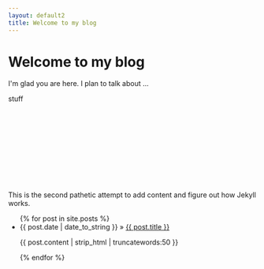 ```yaml
---
layout: default2
title: Welcome to my blog
---
```


<!-- Begin code @ index2.md -->

# Welcome to my blog

I'm glad you are here. I plan to talk about ...

stuff

<div class="container">
<!--  <svg class="svg-footicon green"> -->
  <svg>
  <use xlink:href="{{ '/assets/favicon/jh-favico.svg' | relative_url }}"></use>
  </svg>
</div>

This is the second pathetic attempt to add content and figure out how Jekyll
works.

<ul>
{% for post in site.posts %}
  <li><span>{{ post.date | date_to_string }}</span> » <a href="{{ post.url | relative_url }}" title="{{ post.title }}">{{ post.title }}</a></li>
  <p>{{ post.content | strip_html | truncatewords:50 }}</p>
{% endfor %}
</ul>

<!-- End code @ index2.md -->
